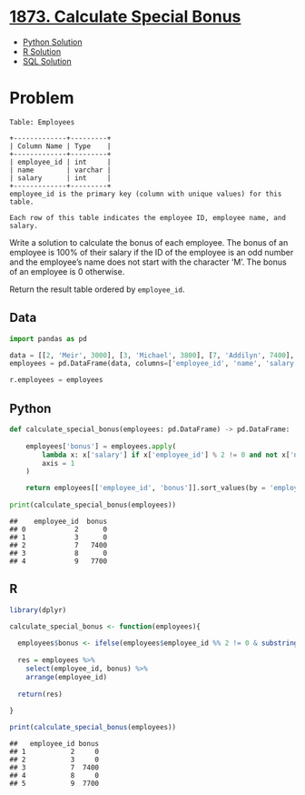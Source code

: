 
# [1873. Calculate Special Bonus](https://leetcode.com/problems/calculate-special-bonus/)

- [Python Solution](#python)
- [R Solution](#r)
- [SQL Solution](https://leetcode.com/problems/calculate-special-bonus/solutions/7115698/2-versions-slower-and-faster-by-atamalu1-l545/)

# Problem

    Table: Employees

    +-------------+---------+
    | Column Name | Type    |
    +-------------+---------+
    | employee_id | int     |
    | name        | varchar |
    | salary      | int     |
    +-------------+---------+
    employee_id is the primary key (column with unique values) for this table.

    Each row of this table indicates the employee ID, employee name, and salary.

Write a solution to calculate the bonus of each employee. The bonus of
an employee is 100% of their salary if the ID of the employee is an odd
number and the employee’s name does not start with the character ‘M’.
The bonus of an employee is 0 otherwise.

Return the result table ordered by `employee_id`.

## Data

``` python
import pandas as pd

data = [[2, 'Meir', 3000], [3, 'Michael', 3800], [7, 'Addilyn', 7400], [8, 'Juan', 6100], [9, 'Kannon', 7700]]
employees = pd.DataFrame(data, columns=['employee_id', 'name', 'salary']).astype({'employee_id':'int', 'name':'object', 'salary':'int'})

r.employees = employees
```

## Python

``` python
def calculate_special_bonus(employees: pd.DataFrame) -> pd.DataFrame:
    
    employees['bonus'] = employees.apply(
        lambda x: x['salary'] if x['employee_id'] % 2 != 0 and not x['name'].startswith('M') else 0,
        axis = 1
    )

    return employees[['employee_id', 'bonus']].sort_values(by = 'employee_id')
  
print(calculate_special_bonus(employees))
```

    ##    employee_id  bonus
    ## 0            2      0
    ## 1            3      0
    ## 2            7   7400
    ## 3            8      0
    ## 4            9   7700

## R

``` r
library(dplyr)

calculate_special_bonus <- function(employees){
  
  employees$bonus <- ifelse(employees$employee_id %% 2 != 0 & substring(employees$name, 1, 1) != 'M', employees$salary, 0)
  
  res = employees %>%
    select(employee_id, bonus) %>%
    arrange(employee_id)
  
  return(res)
  
}

print(calculate_special_bonus(employees))
```

    ##   employee_id bonus
    ## 1           2     0
    ## 2           3     0
    ## 3           7  7400
    ## 4           8     0
    ## 5           9  7700

